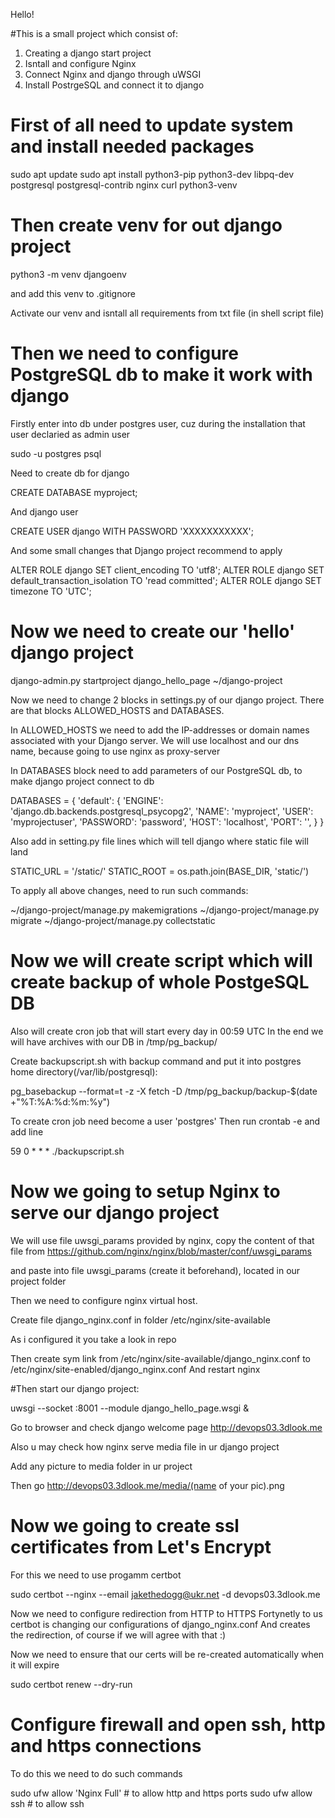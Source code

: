 Hello!

#This is a small project which consist of:
1) Creating a django start project 
2) Isntall and configure Nginx 
3) Connect Nginx and django through uWSGI
4) Install PostrgeSQL and connect it to django 



# First of all need to update system and install needed packages 

sudo apt update
sudo apt install python3-pip python3-dev libpq-dev postgresql postgresql-contrib nginx curl python3-venv

# Then create venv for out django project 

python3 -m venv djangoenv

and add this venv to .gitignore

Activate our venv and isntall all requirements from txt file (in shell script file)

# Then we need to configure PostgreSQL db to make it work with django 

Firstly enter into db under postgres user, cuz during the installation that user declaried as admin user

sudo -u postgres psql

Need to create db for django

CREATE DATABASE myproject;

And django user 

CREATE USER django WITH PASSWORD 'XXXXXXXXXXX';

And some small changes that Django project recommend to apply 

ALTER ROLE django SET client_encoding TO 'utf8';
ALTER ROLE django SET default_transaction_isolation TO 'read committed';
ALTER ROLE django SET timezone TO 'UTC';
 

# Now we need to create our 'hello' django project 

django-admin.py startproject django_hello_page ~/django-project


Now we need to change 2 blocks in settings.py of our django project. There are that blocks ALLOWED_HOSTS and DATABASES.

In ALLOWED_HOSTS we need to add the IP-addresses or domain names associated with your Django server. 
We will use localhost and our dns name, because going to use nginx as proxy-server


In DATABASES block need to add parameters of our PostgreSQL db, to make django project connect to db

DATABASES = {
    'default': {
        'ENGINE': 'django.db.backends.postgresql_psycopg2',
        'NAME': 'myproject',
        'USER': 'myprojectuser',
        'PASSWORD': 'password',
        'HOST': 'localhost',
        'PORT': '',
    }
}


Also add in setting.py file lines which will tell django where static file will land 

STATIC_URL = '/static/'
STATIC_ROOT = os.path.join(BASE_DIR, 'static/')

To apply all above changes, need to run such commands:

~/django-project/manage.py makemigrations
~/django-project/manage.py migrate
~/django-project/manage.py collectstatic



# Now we will create script which will create backup of whole PostgeSQL DB

Also will create cron job that will start every day in 00:59 UTC 
In the end we will have archives with our DB in /tmp/pg_backup/

Create backupscript.sh with backup command and put it into postgres home directory(/var/lib/postgresql):

pg_basebackup --format=t -z -X fetch -D /tmp/pg_backup/backup-$(date +"%T:%A:%d:%m:%y")

To create cron job need become a user 'postgres'
Then run  crontab -e  and add line 

59 0 * * * ./backupscript.sh



# Now we going to setup Nginx to serve our django project 

We will use file uwsgi_params provided by nginx, copy the content of that file from 
https://github.com/nginx/nginx/blob/master/conf/uwsgi_params

and paste into file uwsgi_params (create it beforehand), located in our project folder

Then we need to configure nginx virtual host. 

Create file django_nginx.conf in folder /etc/nginx/site-available

As i configured it you take a look in repo

Then create sym link from /etc/nginx/site-available/django_nginx.conf to /etc/nginx/site-enabled/django_nginx.conf
And restart nginx

#Then start our django project: 

uwsgi --socket :8001 --module django_hello_page.wsgi &

Go to browser and check django welcome page http://devops03.3dlook.me

Also u may check how nginx serve media file in ur django project 

Add any picture to media folder in ur project 

Then go http://devops03.3dlook.me/media/(name of your pic).png


# Now we going to create ssl certificates from Let's Encrypt 

For this we need to use progamm certbot

sudo certbot --nginx --email jakethedogg@ukr.net -d devops03.3dlook.me

Now we need to configure redirection from HTTP to HTTPS
Fortynetly to us certbot is changing our configurations of django_nginx.conf 
And creates the redirection, of course if we will agree with that :) 

Now we need to ensure that our certs will be re-created automatically when it will expire

sudo certbot renew --dry-run

# Configure firewall and open ssh, http and https connections
To do this we need to do such commands 

sudo ufw allow 'Nginx Full'  # to allow http and https ports
sudo ufw allow ssh           # to allow ssh 

